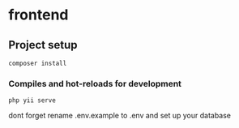 # frontend

## Project setup
```
composer install
```

### Compiles and hot-reloads for development
```
php yii serve
```

dont forget rename .env.example to .env and set up your database

